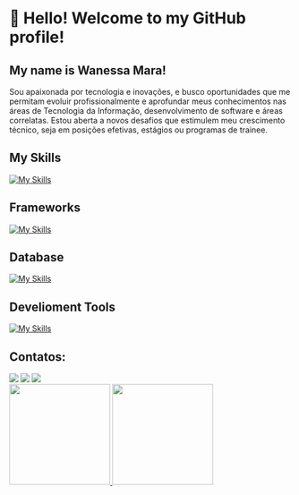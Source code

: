 # 👋 Hello! Welcome to my GitHub profile!
## My name is Wanessa Mara!
Sou apaixonada por tecnologia e inovações, e busco oportunidades que me
permitam evoluir profissionalmente e aprofundar meus conhecimentos nas
áreas de Tecnologia da Informação, desenvolvimento de software e áreas
correlatas. Estou aberta a novos desafios que estimulem meu crescimento
técnico, seja em posições efetivas, estágios ou programas de trainee.

## My Skills
[![My Skills](https://skillicons.dev/icons?i=java,cs)](https://skillicons.dev)
## Frameworks
[![My Skills](https://skillicons.dev/icons?i=spring,dotnet,angular)](https://skillicons.dev)
## Database
[![My Skills](https://skillicons.dev/icons?i=mysql,postgres)](https://skillicons.dev)
## Develioment Tools
[![My Skills](https://skillicons.dev/icons?i=gitlab,docker,idea,vscode)](https://skillicons.dev)

## Contatos:
<div>
<a href="https://instagram.com/wanessamara_" target="_blank"><img loading="lazy" src="https://img.shields.io/badge/-Instagram-%23E4405F?style=for-the-badge&logo=instagram&logoColor=white" target="_blank"></a>
<a href = "mailto:wanessamara.profissional@gmail.com"><img loading="lazy" src="https://img.shields.io/badge/Gmail-D14836?style=for-the-badge&logo=gmail&logoColor=white" target="_blank"></a>
<a href="https://www.linkedin.com/in/wanessa-mara-996400199/" target="_blank"><img loading="lazy" src="https://img.shields.io/badge/-LinkedIn-%230077B5?style=for-the-badge&logo=linkedin&logoColor=white" target="_blank"></a>   
</div>

<div>
<a href="https://github.com/WanessaMara">
<img loading="lazy" height="180em" src="https://github-readme-stats.vercel.app/api/top-langs/?username=WanessaMara&layout=compact&langs_count=7&theme=dracula"/>
<img loading="lazy" height="180em" src="https://github-readme-stats.vercel.app/api?username=WanessaMara&show_icons=true&theme=dracula&include_all_commits=true&count_private=true"/>
</div>
